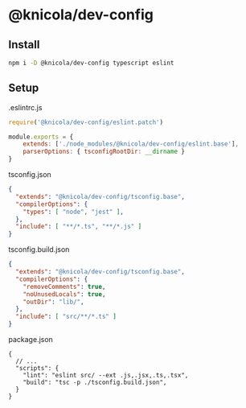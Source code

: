 # @knicola/dev-config

## Install
```sh
npm i -D @knicola/dev-config typescript eslint
```

## Setup

.eslintrc.js
```js
require('@knicola/dev-config/eslint.patch')

module.exports = {
    extends: ['./node_modules/@knicola/dev-config/eslint.base'],
    parserOptions: { tsconfigRootDir: __dirname }
}
```

tsconfig.json
```json
{
  "extends": "@knicola/dev-config/tsconfig.base",
  "compilerOptions": {
    "types": [ "node", "jest" ],
  },
  "include": [ "**/*.ts", "**/*.js" ]
}
```

tsconfig.build.json
```json
{
  "extends": "@knicola/dev-config/tsconfig.base",
  "compilerOptions": {
    "removeComments": true,
    "noUnusedLocals": true,
    "outDir": "lib/",
  },
  "include": [ "src/**/*.ts" ]
}
```

package.json
```jsonc
{
  // ...
  "scripts": {
    "lint": "eslint src/ --ext .js,.jsx,.ts,.tsx",
    "build": "tsc -p ./tsconfig.build.json",
  }
}
```
